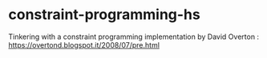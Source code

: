# constraint-programming-hs
Tinkering with a constraint programming implementation by David Overton : https://overtond.blogspot.it/2008/07/pre.html 
